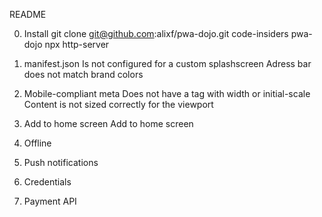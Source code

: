README

0) Install
git clone git@github.com:alixf/pwa-dojo.git
code-insiders pwa-dojo
npx http-server

1) manifest.json
Is not configured for a custom splashscreen
Adress bar does not match brand colors

3) Mobile-compliant meta
Does not have a <meta name="viewport"> tag with width or initial-scale
Content is not sized correctly for the viewport

3) Add to home screen
Add to home screen

4) Offline

5) Push notifications

6) Credentials

7) Payment API
